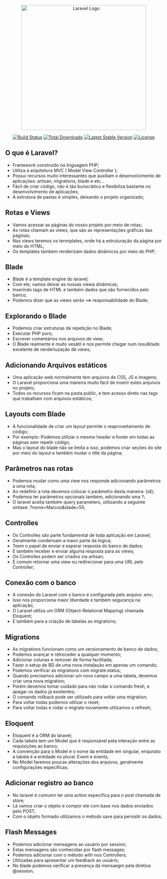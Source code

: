 <p align="center"><a href="https://laravel.com" target="_blank"><img src="https://raw.githubusercontent.com/laravel/art/master/logo-lockup/5%20SVG/2%20CMYK/1%20Full%20Color/laravel-logolockup-cmyk-red.svg" width="400" alt="Laravel Logo"></a></p>

<p align="center">
<a href="https://travis-ci.org/laravel/framework"><img src="https://travis-ci.org/laravel/framework.svg" alt="Build Status"></a>
<a href="https://packagist.org/packages/laravel/framework"><img src="https://img.shields.io/packagist/dt/laravel/framework" alt="Total Downloads"></a>
<a href="https://packagist.org/packages/laravel/framework"><img src="https://img.shields.io/packagist/v/laravel/framework" alt="Latest Stable Version"></a>
<a href="https://packagist.org/packages/laravel/framework"><img src="https://img.shields.io/packagist/l/laravel/framework" alt="License"></a>
</p>

## O que é Laravel?
- Framework construido na linguagem PHP;
- Utiliza a arquitetura MVC ( Model View Controller );
- Possui recursos muito interessantes que auxiliam o desenvolvimento de aplicações: artisan, migrations, blade e etc...
- Fácil de criar código, não é tão burocrático e flexibiliza bastante no desenvolvimento de aplicações;
- A estrutura de pastas é simples, deixando  o projeto organizado;
## Rotas e Views
- Vamos acessar as páginas do nosso projeto por meio de rotas;
- As rotas chamam as views, que são as representações gráficas das páginas;
- Nas views teremos os tenmplates, onde há a estruturação da página por meio do HTML;
- Os templates também renderizam dados dinâmicos por meio do PHP;
## Blade
- Blade é a template engine do laravel;
- Com ele, vamos deixar as nossas viewa dinâmicas;
- Inserindo tags de HTML e também dados que são fornecidos pelo banco;
- Podemos dizer que as views serão ==> responsabilidade do Blade;
## Explorando o Blade
- Podemos criar estruturas de repetição no Blade;
- Executar PHP puro;
- Escrever comentários nos arquivos de view;
- O Blade realmente é muito vesátil e nos permite chegar num resulktado excelente de renderiuzação de views;
## Adicionando Arquivos estáticos
- Uma aplicação web normalmente tem arquivos de CSS, JS e imagens;
- O Laravel proporciona uma maneira muito fácil de inserir estes arquivos no projeto;
- Todos os recursos ficam na pasta public, e tem acesso direto nas tags que trabalham com arquivos estáticos;
## Layouts com Blade
- A funcionalidade de criar um layout permite o reaproveitamento de código;
- Por exemplo: Podemos utilizar o mesmo header e footer em todas as páginas sem repetir código;
- Mas o layout do blade não se limita a isso, podemos criar seções do site por meio do layout e também mudar o title da página;
## Parâmetros nas rotas
- Podemos mudar como uma view nos responde adicionando parâmetros a uma rota;
- Ao redefinir a rota devemos colocar o parâmetro desta maneira: {id};
- Podemos ter parâmetros opcionais também, adicionando uma ?;
- O laravel aceita também query parameters, utilizando a seguinte sintaxe: ?nome=Marcos&idade=55;
## Controlles
- Os Controlles são parte fundamental de toda aplicação em Laravel;
- Geralmente condensam a maior parte da lógica;
- Teem o papel de enviar e esperar resposta do banco de dados;
- E também receber e enviar alguma resposta para as views;
- Os Controlles podem ser criados via artisan;
- É comum retornar uma view ou redirecionar para uma URL pelo Controller;
## Conexão com o banco
- A conexão do Laravel com o banco é configurada pelo arquivo .env;
- Isso nos proporciona maior liberdade e também segurança na aplicação;
- O Laravel utiliza um ORM (Object-Relational Mapping) chamada Eloquent;
- E também para a criação de tabelas as migrations;
## Migrations
- As migrations funcionam como um versionamento de banco de dados;
- Podemos avançar e retroceder a qualquer momento;
- Adicionar colunas e remover de forma facilitada;
- Fazer o setup de BD de uma nova instalação em apenas um comando;
- Podemos verificar as migrations com migrate:status;
- Quando precisamos adicionar um novo campo a uma tabela, devemos criar uma nova migration;
- Porém devemos tomar cuidado para não rodar o comando fresh, e apagar os dados já existentes;
- O comando rollback pode ser utilizado para voltar uma migration;
- Para voltar todas podemos utilizar o reset;
- Para voltar todas e rodar o migrate novamente utilizamos o refresh;
## Eloquent
- Eloquent é a ORM do laravel;
- Cada tabela tem um Model que é responsável pela interação entre as requisições ao banco;
- A convenção para o Model é o nome da entidade em singular, enqunato a tabela é a entidade no plural: Event e events;
- No Model faremos poucas alterações dos arquivos, geralmente configurações especificas;
## Adicionar registro ao banco
- No laravel é comumn ter uma action especifica para o post chamada de store;
- Lá vamos criar o objeto e compor ele com base nos dados enviados pelo POST;
- Com o objeto formado utilizamos o método save para persistir os dados;
## Flash Messages
- Podemos adicionar mensagens ao usuário por session;
- Estas mensagens são conhecidas por flash messages;
- Podemos adicionar com o método with nos Controllers;
- Utilizadas para apresentar um feedback ao usuário;
- No blade podemos verificar a presença da mensaegm pela diretiva @session;
